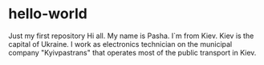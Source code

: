 # hello-world
Just my first repository
Hi all. 
My name is Pasha. I`m from Kiev. Kiev is the capital of Ukraine.
I work as electronics technician on the municipal company "Kyivpastrans"  that operates most of the public transport in Kiev. 
